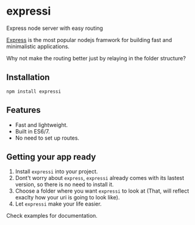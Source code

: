 # expressi
Express node server with easy routing

[Express](https://expressjs.com/) is the most popular nodejs framwork for building fast and minimalistic applications.

Why not make the routing better just by relaying in the folder structure?

## Installation

```
npm install expressi
```

## Features

* Fast and lightweight.
* Built in ES6/7.
* No need to set up routes.

## Getting your app ready

1. Install `expressi` into your project.
2. Dont't worry about `express`, `expressi` already comes with its lastest version, so there is no need to install it.
3. Choose a folder where you want `expressi` to look at (That, will reflect exaclty how your uri is going to look like).
4. Let `expressi` make your life easier.

Check examples for documentation.


